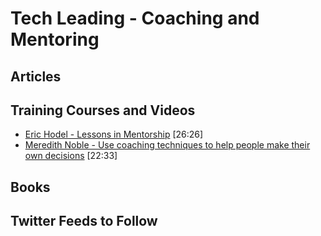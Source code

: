 # Tech Leading - Coaching and Mentoring


## Articles


## Training Courses and Videos

- [Eric Hodel - Lessons in Mentorship](https://www.youtube.com/watch?v=2uzvH2uR3-I) [26:26]
- [Meredith Noble - Use coaching techniques to help people make their own decisions](https://vimeo.com/128634479)  [22:33]

## Books


## Twitter Feeds to Follow